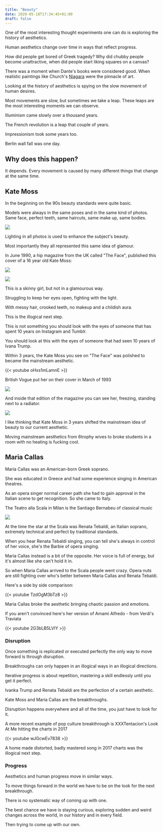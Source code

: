 ```yaml
---
title: "Beauty"
date: 2020-05-18T17:34:45+01:00
draft: false
---
```


One of the most interesting thought experiments one can do is exploring the history of aesthetics.

Human aesthetics change over time in ways that reflect progress.

How did people get bored of Greek tragedy? Why did chubby people become unattractive, when did people start liking squares on a canvas?

There was a moment when Dante's books were considered good. When realistic paintings like Church's [Niagara](https://en.wikipedia.org/wiki/Niagara_(Frederic_Edwin_Church)) were the pinnacle of art.

Looking at the history of aesthetics is spying on the slow movement of human desires.

Most movements are slow, but sometimes we take a leap. These leaps are the most interesting moments we can observe.

Illuminism came slowly over a thousand years.

The French revolution is a leap that couple of years.

Impressionism took some years too.

Berlin wall fall was one day.

## Why does this happen?

It depends. Every movement is caused by many different things that change at the same time.

## Kate Moss

In the beginning on the 90s beauty standards were quite basic.

Models were always in the same poses and in the same kind of photos. Same face, perfect teeth, same haircuts, same make up, same bodies.

![](/beauty/1990-vogue-covers.png)

Lighting in all photos is used to enhance the subject's beauty.

Most importantly they all represented this same idea of glamour.

In June 1990, a hip magazine from the UK called "The Face", published this cover of a 16 year old Kate Moss:

![](/beauty/kate-moss-the-face.jpg)

![](/beauty/km-1990.jpg)

This is a skinny girl, but not in a glamourous way.

Struggling to keep her eyes open, fighting with the light.

With messy hair, crooked teeth, no makeup and a childish aura.

This is the illogical next step.

This is not something you should look with the eyes of someone that has spent 10 years on Instagram and Tumblr.

You should look at this with the eyes of someone that had seen 10 years of Ivana Trump.

Within 3 years, the Kate Moss you see on "The Face" was polished to became the mainstream aesthetic.

{{< youtube oHxs1mLamnE >}}

British Vogue put her on their cover in March of 1993

![](/beauty/1993-kate-moss.jpg)

And inside that edition of the magazine you can see her, freezing, standing next to a radiator.

![](/beauty/kate-moss-corinne-day.jpg)

I like thinking that Kate Moss in 3 years shifted the mainstream idea of beauty to our current aesthetic.

Moving mainstream aesthetics from 6trophy wives to broke students in a room with no heating is fucking cool.

## Maria Callas

Maria Callas was an American-born Greek soprano.

She was educated in Greece and had some experience singing in American theatres.

As an opera singer normal career path she had to gain approval in the Italian scene to get recognition. So she came to Italy.

The Teatro alla Scala in Milan is the Santiago Bernabeu of classical music

![](/beauty/scala.jpg)

At the time the star at the Scala was Renata Tebaldi, an Italian soprano, extremely technical and perfect by traditional standards.

When you hear Renata Tebaldi singing, you can tell she's always in control of her voice, she's the Barbie of opera singing.

Maria Callas instead is a bit of the opposite. Her voice is full of energy, but it's almost like she can't hold it in.

So when Maria Callas arrived to the Scala people went crazy. Opera nuts are still fighting over who's better between Maria Callas and Renata Tebaldi.

Here's a side by side comparison:

{{< youtube TzdOgM3bTz8 >}}

Maria Callas broke the aesthetic bringing chaotic passion and emotions.

If you aren't convinced here's her version of Amami Alfredo - from Verdi's Traviata

{{< youtube 2G3bLB5LVIY >}}

### Disruption

Once something is replicated or executed perfectly the only way to move forward is through disruption.

Breakthroughs can only happen in an illogical ways in an illogical directions.

Iterative progress is about repetition, mastering a skill endlessly until you get it perfect.

Ivanka Trump and Renata Tebaldi are the perfection of a certain aesthetic.

Kate Moss and Maria Callas are the breakthroughs.

Disruption happens everywhere and all of the time, you just have to look for it.

A more recent example of pop culture breakthrough is XXXTentacion's Look At Me hitting the charts in 2017

{{< youtube wJGcwEv7838 >}}

A home made distorted, badly mastered song in 2017 charts was the illogical next step.

### Progress

Aesthetics and human progress move in similar ways. 

To move things forward in the world we have to be on the look for the next breakthrough.

There is no systematic way of coming up with one. 

The best chance we have is staying curious, exploring sudden and weird changes across the world, in our history and in every field.

Then trying to come up with our own.
